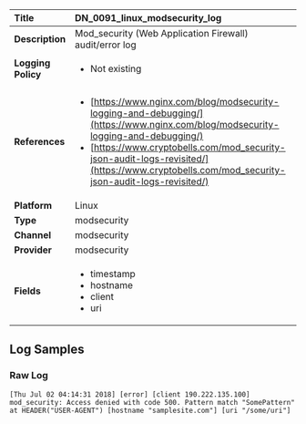 | Title              | DN_0091_linux_modsecurity_log       |
|:-------------------|:------------------|
| **Description**    | Mod_security (Web Application Firewall) audit/error log |
| **Logging Policy** | <ul><li> Not existing </li></ul> |
| **References**     | <ul><li>[https://www.nginx.com/blog/modsecurity-logging-and-debugging/](https://www.nginx.com/blog/modsecurity-logging-and-debugging/)</li><li>[https://www.cryptobells.com/mod_security-json-audit-logs-revisited/](https://www.cryptobells.com/mod_security-json-audit-logs-revisited/)</li></ul> |
| **Platform**       | Linux    |
| **Type**           | modsecurity        |
| **Channel**        | modsecurity     |
| **Provider**       | modsecurity    |
| **Fields**         | <ul><li>timestamp</li><li>hostname</li><li>client</li><li>uri</li></ul> |


## Log Samples

### Raw Log

```
[Thu Jul 02 04:14:31 2018] [error] [client 190.222.135.100] mod_security: Access denied with code 500. Pattern match "SomePattern" at HEADER("USER-AGENT") [hostname "samplesite.com"] [uri "/some/uri"]

```




